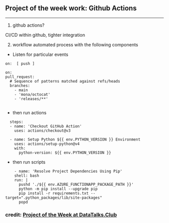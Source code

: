 ## Project of the week work: Github Actions 
___
1. github actions?

CI/CD within github, tighter integration

2. workflow
automated process with the following components

  - Listen for particular events 
  ```
  on:  [ push ]

  on:
  pull_request:
    # Sequence of patterns matched against refs/heads
    branches:    
      - main
      - 'mona/octocat'
      - 'releases/**'
      
  ```
  - then run actions
  ```
    steps:
    - name: 'Checkout GitHub Action'
      uses: actions/checkout@v3

    - name: Setup Python ${{ env.PYTHON_VERSION }} Environment
      uses: actions/setup-python@v4
      with:
        python-version: ${{ env.PYTHON_VERSION }}

  ```

  - then run scripts
  ```
      - name: 'Resolve Project Dependencies Using Pip'
      shell: bash
      run: |
        pushd './${{ env.AZURE_FUNCTIONAPP_PACKAGE_PATH }}'
        python -m pip install --upgrade pip
        pip install -r requirements.txt --target=".python_packages/lib/site-packages"
        popd
  ```


  ### credit: [Project of the Week at DataTalks.Club](https://github.com/DataTalksClub/project-of-the-week/blob/main/2023-01-11-github_actions-1.md)


